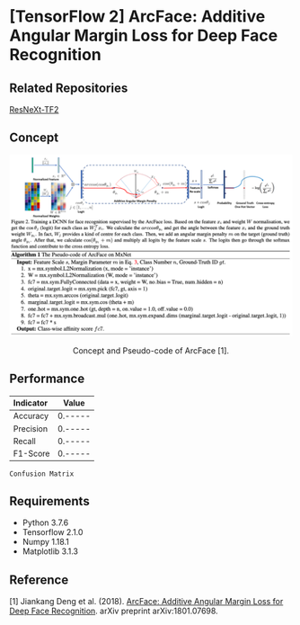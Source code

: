 [TensorFlow 2] ArcFace: Additive Angular Margin Loss for Deep Face Recognition
=====

## Related Repositories
<a href="https://github.com/YeongHyeon/ResNet-TF2">ResNeXt-TF2</a>  

## Concept
<div align="center">
  <img src="./figures/arcface.png" width="700">  
  <p>Concept and Pseudo-code of ArcFace [1].</p>
</div>

## Performance

|Indicator|Value|
|:---|:---:|
|Accuracy|0.-----|
|Precision|0.-----|
|Recall|0.-----|
|F1-Score|0.-----|

```
Confusion Matrix
```

## Requirements
* Python 3.7.6  
* Tensorflow 2.1.0  
* Numpy 1.18.1  
* Matplotlib 3.1.3  

## Reference
[1] Jiankang Deng et al. (2018). <a href="https://arxiv.org/abs/1801.07698">ArcFace: Additive Angular Margin Loss for Deep Face Recognition</a>. arXiv preprint arXiv:1801.07698.
